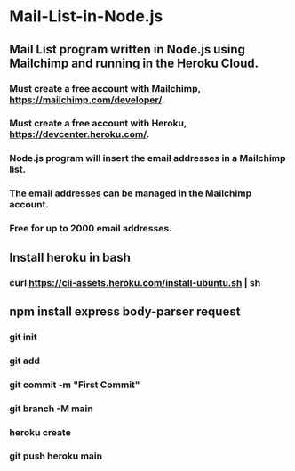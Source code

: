 # Mail-List-in-Node.js 
## Mail List program written in Node.js using Mailchimp and running in the Heroku Cloud.
### Must create a free account with Mailchimp, https://mailchimp.com/developer/.
### Must create a free account with Heroku, https://devcenter.heroku.com/.

### Node.js program will insert the email addresses in a Mailchimp list.
### The email addresses can be managed in the Mailchimp account.
### Free for up to 2000 email addresses.

## Install heroku in bash
### curl https://cli-assets.heroku.com/install-ubuntu.sh | sh

## npm install express body-parser request

### git init
### git add
### git commit -m "First Commit"
### git branch -M main

### heroku create
### git push heroku main
### 
